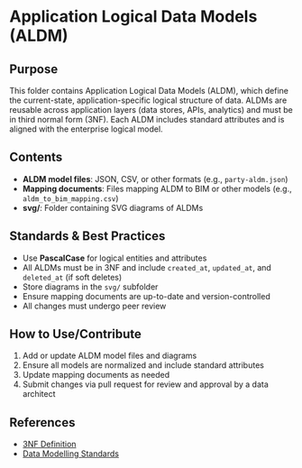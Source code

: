 # Application Logical Data Models (ALDM)

## Purpose
This folder contains Application Logical Data Models (ALDM), which define the current-state, application-specific logical structure of data. ALDMs are reusable across application layers (data stores, APIs, analytics) and must be in third normal form (3NF). Each ALDM includes standard attributes and is aligned with the enterprise logical model.

## Contents
- **ALDM model files**: JSON, CSV, or other formats (e.g., `party-aldm.json`)
- **Mapping documents**: Files mapping ALDM to BIM or other models (e.g., `aldm_to_bim_mapping.csv`)
- **svg/**: Folder containing SVG diagrams of ALDMs

## Standards & Best Practices
- Use **PascalCase** for logical entities and attributes
- All ALDMs must be in 3NF and include `created_at`, `updated_at`, and `deleted_at` (if soft deletes)
- Store diagrams in the `svg/` subfolder
- Ensure mapping documents are up-to-date and version-controlled
- All changes must undergo peer review

## How to Use/Contribute
1. Add or update ALDM model files and diagrams
2. Ensure all models are normalized and include standard attributes
3. Update mapping documents as needed
4. Submit changes via pull request for review and approval by a data architect

## References
- [3NF Definition](https://en.wikipedia.org/wiki/Third_normal_form)
- [Data Modelling Standards](../../README.md) 